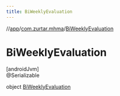 ```yaml
---
title: BiWeeklyEvaluation
---
```

//[app](../../../index.html)/[com.zurtar.mhma](../index.html)/[BiWeeklyEvaluation](index.html)



# BiWeeklyEvaluation



[androidJvm]\
@Serializable



object [BiWeeklyEvaluation](index.html)

